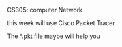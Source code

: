 CS305: computer Network

this week will use Cisco Packet Tracer

The *.pkt file maybe will help you
